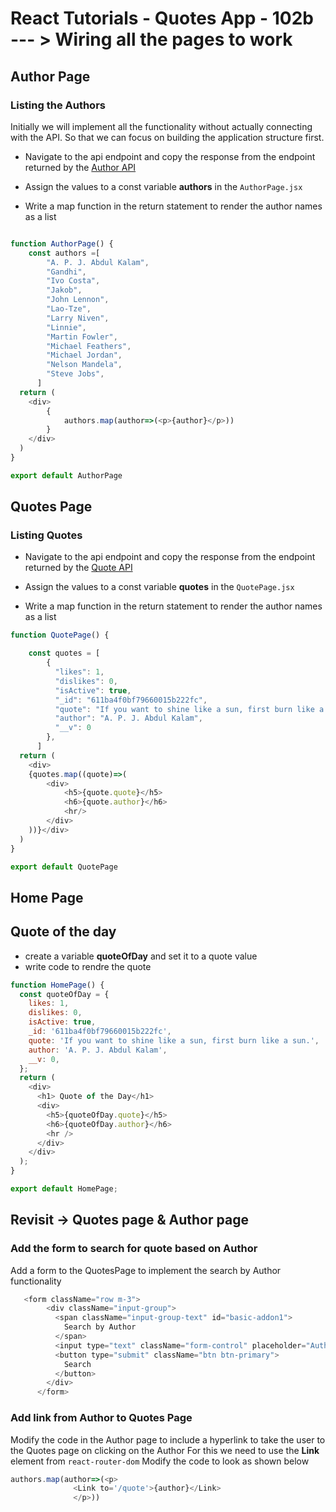 # React Tutorials - Quotes App - 102b --- > Wiring all the pages to work

## Author Page

### Listing the Authors 

Initially we will implement all the functionality without actually connecting with the API. So that we can focus on building the application structure first. 

- Navigate to the api endpoint and copy the response from the endpoint returned by the [Author API](https://quote-api-app.herokuapp.com/author)

- Assign the values to a const variable **authors** in the `AuthorPage.jsx`
- Write a map function in the return statement to render the author names as a list
``` typescript

function AuthorPage() {
    const authors =[
        "A. P. J. Abdul Kalam",
        "Gandhi",
        "Ivo Costa",
        "Jakob",
        "John Lennon",
        "Lao-Tze",
        "Larry Niven",
        "Linnie",
        "Martin Fowler",
        "Michael Feathers",
        "Michael Jordan",
        "Nelson Mandela",
        "Steve Jobs",
      ]
  return (
    <div>
        {
            authors.map(author=>(<p>{author}</p>))
        }
    </div>
  )
}

export default AuthorPage
```

## Quotes Page

### Listing Quotes 
- Navigate to the api endpoint and copy the response from the endpoint returned by the [Quote API](https://quote-api-app.herokuapp.com/quote)

- Assign the values to a const variable **quotes** in the `QuotePage.jsx`
- Write a map function in the return statement to render the author names as a list

``` javascript
function QuotePage() {

    const quotes = [
        {
          "likes": 1,
          "dislikes": 0,
          "isActive": true,
          "_id": "611ba4f0bf79660015b222fc",
          "quote": "If you want to shine like a sun, first burn like a sun.",
          "author": "A. P. J. Abdul Kalam",
          "__v": 0
        },
      ]
  return (
    <div>
    {quotes.map((quote)=>(
        <div>
            <h5>{quote.quote}</h5>  
            <h6>{quote.author}</h6> 
            <hr/>
        </div>
    ))}</div>
  )
}

export default QuotePage
```

## Home Page

## Quote of the day

- create a variable **quoteOfDay** and set it to a quote value
- write code to rendre the quote
``` javascript
function HomePage() {
  const quoteOfDay = {
    likes: 1,
    dislikes: 0,
    isActive: true,
    _id: '611ba4f0bf79660015b222fc',
    quote: 'If you want to shine like a sun, first burn like a sun.',
    author: 'A. P. J. Abdul Kalam',
    __v: 0,
  };
  return (
    <div>
      <h1> Quote of the Day</h1>
      <div>
        <h5>{quoteOfDay.quote}</h5>
        <h6>{quoteOfDay.author}</h6>
        <hr />
      </div>
    </div>
  );
}

export default HomePage;

```

##  Revisit  -> Quotes page & Author page

### Add the form to search for quote based on Author

Add a form to the QuotesPage to implement the search by Author functionality


``` javascript
   <form className="row m-3">
        <div className="input-group">
          <span className="input-group-text" id="basic-addon1">
            Search by Author
          </span>
          <input type="text" className="form-control" placeholder="Author Name" />
          <button type="submit" className="btn btn-primary">
            Search
          </button>
        </div>
      </form>
```

### Add link from Author to Quotes Page

Modify the code in the Author page to include a hyperlink to take the user to the Quotes page on clicking on the Author
For this we need to use the **Link** element from `react-router-dom`
Modify the code to look as shown below

``` javascript 
authors.map(author=>(<p>
              <Link to='/quote'>{author}</Link>
              </p>))
```
